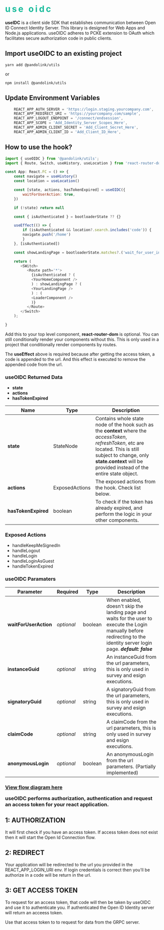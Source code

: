 # <h1 style="color: #1abc9c; font-weight: bold; letter-spacing: 5px; text-transform: lowercase;">USE OIDC</h1>

**useIDC** is a client side SDK that establishes communication between Open ID Connect Identity Server. This library is designed for Web Apps and Node.js applications. useOIDC adheres to PCKE extension to OAuth which facilitates secure authorization code in public clients.

## Import useOIDC to an existing project

```
yarn add @pandolink/utils
```

or

```
npm install @pandolink/utils
```

## Update Environment Variables

```javascript
    REACT_APP_AUTH_SERVER = 'https://login.staging.yourcompany.com',
    REACT_APP_REDIRECT_URI = 'https://yourcompany.com/sample',
    REACT_APP_LOGOUT_ENDPOINT = '/connect/endsession',
    REACT_APP_SCOPE = 'Add_Identity_Server_Scopes_Here',
    REACT_APP_ADMIN_CLIENT_SECRET = 'Add_Client_Secret_Here',
    REACT_APP_ADMIN_CLIENT_ID = 'Add_Client_ID_Here',
```

## How to use the hook?

```javascript
import { useOIDC } from '@pandolink/utils';
import { Route, Switch, useHistory, useLocation } from 'react-router-dom'

const App: React.FC = () => {
    const navigate = useHistory()
    const location = useLocation()

    const [state, actions, hasTokenExpired] = useOIDC({
        waitForUserAction: true,
    })

    if (!state) return null

    const { isAuthenticated } = bootloaderState ?? {}

    useEffect(() => {
        if (isAuthenticated && location?.search.includes('code')) {
        navigate.push('/home')
        }
    }, [isAuthenticated])

    const showLandingPage = bootloaderState.matches?.('wait_for_user_interaction')

    return (
       <SWitch>
          <Route path='*'>
            {isAuthenticated ? (
            <YourHomeComponent />
            ) : showLandingPage ? (
            <YourLandingPage />
            ) : (
            <LoaderComponent />
            )}
          </Route>
       </Switch>
    );

}
```

Add this to your top level component, **react-router-dom** is optional. You can still conditionally render your components without this. This is only used in a project that conditionally render components by routes. 

The **useEffect** above is required because after getting the access token, a code is appended to the url. And this effect is executed to remove the appended code from the url.


### useOIDC Returned Data
- **state**
- **actions**
- **hasTokenExpired**

| Name  | Type | Description |
| ------------- | ------------- | ------------- |
| **state**  | StateNode  | Contains whole state node of the hook such as the **context** where the *accessToken*, *refreshToken*, etc are located. This is still subject to change, only **state.context** will be  provided instead of the entire state object. |
| **actions**  | ExposedActions  | The exposed actions from the hook. Check list below. |
| **hasTokenExpired**  | boolean  | To check if the token has already expired, and perform the logic in your other components.  |

### Exposed Actions

- handleKeepMeSignedIn
- handleLogout
- handleLogin
- handleLoginAsGuest
- handleTokenExpired


### useOIDC Paramaters


| Parameter  | Required | Type | Description |
| ------------- | ------------- | ------------- | ------------- |
| **waitForUserAction**  | *optional* | boolean  | When enabled, doesn't skip the landing page and waits for the user to execute the Login manually before redirecting to the identity server login page. ***default: false*** |
| **instanceGuid**  | *optional* | string  | An instanceGuid from the url parameters, this is only used in survey and esign executions.  |
| **signatoryGuid**  | *optional* | string  | A signatoryGuid from the url parameters, this is only used in survey and esign executions.  |
| **claimCode**  | *optional* | string  | A claimCode from the url parameters, this is only used in survey and esign executions.  |
| **anonymousLogin**  | *optional* | boolean  | An anonymousLogin from the url parameters. (Partially implemented)  |

<h3><a href="https://lucid.app/documents/embeddedchart/46fb8887-3f64-4701-a6e6-b6d61321276e" target="_blank">View flow diagram here</a>

useOIDC performs authorization, authentication and request an access token for your react application.

## 1: AUTHORIZATION

It will first check if you have an access token.
If access token does not exist then it will start the Open Id Connection flow.

## 2: REDIRECT

Your application will be redirected to the url you provided in the REACT_APP_LOGIN_URI env. If login credentials is correct then you'll be authorize in a code will be return in the url.

## 3: GET ACCESS TOKEN

To request for an access token, that code will then be taken by useOIDC and use it to authenticate you. If authenticated the Open ID Identity server will return an acceess token.

Use that access token to to request for data from the GRPC server.
